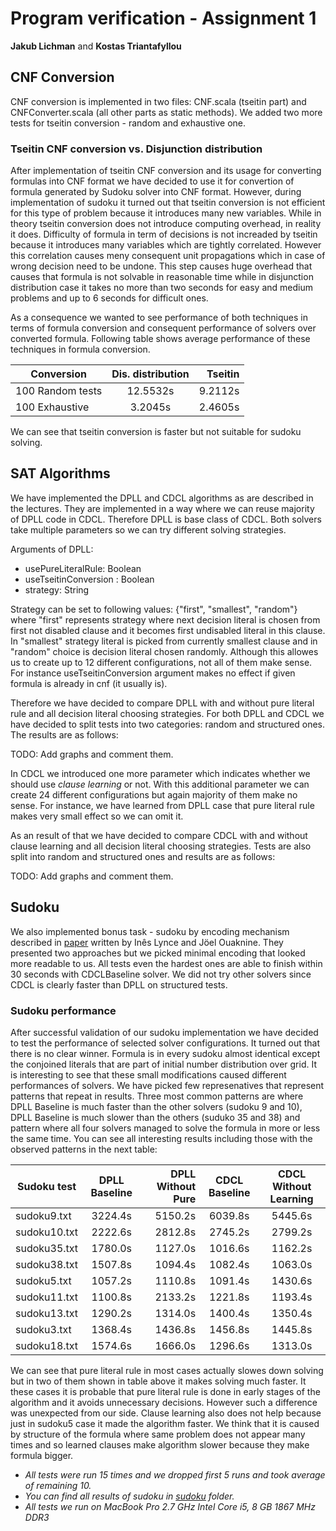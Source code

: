 # Program verification - Assignment 1
**Jakub Lichman** and **Kostas Triantafyllou**

## CNF Conversion

CNF conversion is implemented in two files: CNF.scala (tseitin part) and CNFConverter.scala (all other parts as static methods). We added two more tests for tseitin conversion - random and exhaustive one.

### Tseitin CNF conversion vs. Disjunction distribution

After implementation of tseitin CNF conversion and its usage for converting formulas into CNF format we have decided to use it for convertion of formula generated by Sudoku solver into CNF format. 
However, during implementation of sudoku it turned out that tseitin conversion is not efficient for this type of problem because it introduces many new variables. 
While in theory tseitin conversion does not introduce computing overhead, in reality it does.
Difficulty of formula in term of decisions is not increaded by tseitin because it introduces many variables which are tightly correlated. 
However this correlation causes meny consequent unit propagations which in case of wrong decision need to be undone. 
This step causes huge overhead that causes that formula is not solvable in reasonable time while in disjunction distribution case it takes no more than two seconds for easy and medium problems and up to 6 seconds for difficult ones. 

As a consequence we wanted to see performance of both techniques in terms of formula conversion and consequent performance of solvers over converted formula.
Following table shows average performance of these techniques in formula conversion.

| Conversion        | Dis. distribution   | Tseitin   |
| ----------------- |:-------------------:| ---------:|
| 100 Random tests  | 12.5532s            | 9.2112s   |
| 100 Exhaustive    | 3.2045s             | 2.4605s   |

We can see that tseitin conversion is faster but not suitable for sudoku solving. 

## SAT Algorithms
We have implemented the DPLL and CDCL algorithms as are described in the lectures. They are implemented in a way where we can reuse majority of DPLL code in CDCL. Therefore DPLL is base class of CDCL. Both solvers take multiple parameters so we can try different solving strategies.

Arguments of DPLL:
* usePureLiteralRule: Boolean
* useTseitinConversion : Boolean
* strategy: String

Strategy can be set to following values: {"first", "smallest", "random"} where "first" represents strategy where next decision literal is chosen from first not disabled clause and it becomes first undisabled literal in this clause. In "smallest" strategy literal is picked from currently smallest clause and in "random" choice is decision literal chosen randomly. Although this allowes us to create up to 12 different configurations, not all of them make sense. For instance useTseitinConversion argument makes no effect if given formula is already in cnf (it usually is). 

Therefore we have decided to compare DPLL with and without pure literal rule and all decision literal choosing strategies. For both DPLL and CDCL we have decided to split tests into two categories: random and structured ones. The results are as follows:

TODO: Add graphs and comment them.

In CDCL we introduced one more parameter which indicates whether we should use *clause learning* or not. With this additional parameter we can create 24 different configurations but again majority of them make no sense. For instance, we have learned from DPLL case that pure literal rule makes very small effect so we can omit it. 

As an result of that we have decided to compare CDCL with and without clause learning and all decision literal choosing strategies. Tests are also split into random and structured ones and results are as follows:

TODO: Add graphs and comment them.

## Sudoku

We also implemented bonus task - sudoku by encoding mechanism described in [paper](https://pdfs.semanticscholar.org/535d/06391275618a7b913d1c98a1353286db8d74.pdf) written by Inês Lynce and Jöel Ouaknine. They presented two approaches but we picked minimal encoding that looked more readable to us. All tests even the hardest ones are able to finish within 30 seconds with CDCLBaseline solver. We did not try other solvers since CDCL is clearly faster than DPLL on structured tests.

### Sudoku performance

After successful validation of our sudoku implementation we have decided to test the performance of selected solver configurations. It turned out that there is no clear winner. Formula is in every sudoku almost identical except the conjoined literals that are part of initial number distribution over grid. It is interesting to see that these small modifications caused different performances of solvers. We have picked few represenatives that represent patterns that repeat in results. Three most common patterns are where DPLL Baseline is much faster than the other solvers (sudoku 9 and 10), DPLL Baseline is much slower than the others (suduko 35 and 38) and pattern where all four solvers managed to solve the formula in more or less the same time. You can see all interesting results including those with the observed patterns in the next table:

| Sudoku test        | DPLL Baseline   | DPLL Without Pure  | CDCL Baseline | CDCL Without Learning  |
| ------------------ |:---------------:| ------------------:|:-------------:|:----------------------:|
| sudoku9.txt        | 3224.4s         | 5150.2s            | 6039.8s       | 5445.6s                |
| sudoku10.txt       | 2222.6s         | 2812.8s            | 2745.2s       | 2799.2s                |
| sudoku35.txt       | 1780.0s         | 1127.0s            | 1016.6s       | 1162.2s                |
| sudoku38.txt       | 1507.8s         | 1094.4s            | 1082.4s       | 1063.0s                |
| sudoku5.txt        | 1057.2s         | 1110.8s            | 1091.4s       | 1430.6s                |
| sudoku11.txt       | 1100.8s         | 2133.2s            | 1221.8s       | 1193.4s                |
| sudoku13.txt       | 1290.2s         | 1314.0s            | 1400.4s       | 1350.4s                |
| sudoku3.txt        | 1368.4s         | 1436.8s            | 1456.8s       | 1445.8s                |
| sudoku18.txt       | 1574.6s         | 1666.0s            | 1296.6s       | 1313.0s                |

We can see that pure literal rule in most cases actually slowes down solving but in two of them shown in table above it makes solving much faster. It these cases it is probable that pure literal rule is done in early stages of the algorithm and it avoids unnecessary decisions. However such a difference was unexpected from our side. Clause learning also does not help because just in sudoku5 case it made the algorithm faster. We think that it is caused by structure of the formula where same problem does not appear many times and so learned clauses make algorithm slower because they make formula bigger.

* *All tests were run 15 times and we dropped first 5 runs and took average of remaining 10.*
* *You can find all results of sudoku in [sudoku](sudoku) folder.*
* *All tests we run on MacBook Pro 2.7 GHz Intel Core i5, 8 GB 1867 MHz DDR3*
